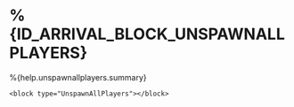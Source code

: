# %{ID_ARRIVAL_BLOCK_UNSPAWNALLPLAYERS}

%{help.unspawnallplayers.summary}

```
<block type="UnspawnAllPlayers"></block>
```
